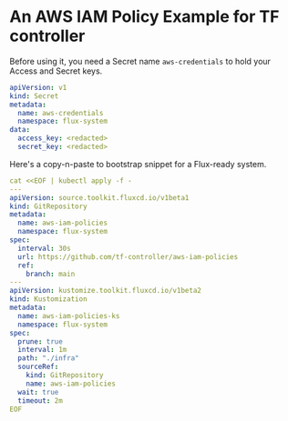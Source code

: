 # An AWS IAM Policy Example for TF controller

Before using it, you need a Secret name `aws-credentials` to hold your Access and Secret keys.

```yaml
apiVersion: v1
kind: Secret
metadata:
  name: aws-credentials
  namespace: flux-system
data:
  access_key: <redacted>
  secret_key: <redacted>
```

Here's a copy-n-paste to bootstrap snippet for a Flux-ready system.

```yaml
cat <<EOF | kubectl apply -f -
---
apiVersion: source.toolkit.fluxcd.io/v1beta1
kind: GitRepository
metadata:
  name: aws-iam-policies
  namespace: flux-system
spec:
  interval: 30s
  url: https://github.com/tf-controller/aws-iam-policies
  ref:
    branch: main
---
apiVersion: kustomize.toolkit.fluxcd.io/v1beta2
kind: Kustomization
metadata:
  name: aws-iam-policies-ks
  namespace: flux-system
spec:
  prune: true
  interval: 1m
  path: "./infra"
  sourceRef:
    kind: GitRepository
    name: aws-iam-policies
  wait: true
  timeout: 2m
EOF

```

